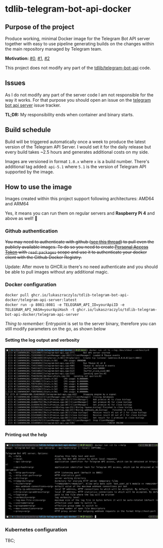 # tdlib-telegram-bot-api-docker

## Purpose of the project

Produce working, minimal Docker image for the Telegram Bot API server together with easy
to use pipeline generating builds on the changes within the main repository managed by
Telegram team.

**Motivation:** [#0](https://medium.com/swlh/building-your-home-raspberry-pi-kubernetes-cluster-14eeeb3c521e), [#1](https://github.com/tdlib/telegram-bot-api/issues/65), [#2](https://github.com/tdlib/telegram-bot-api/issues/65)

This project does not modify any part of the [tdlib/telegram-bot-api](https://github.com/tdlib/telegram-bot-api) code.

## Issues

As I do not modify any part of the server code I am not responsible for the way it works. For that purpose you should open an issue on the [telegram bot api server](https://github.com/tdlib/telegram-bot-api/issues) issue tracker.

**TL;DR:** My responsibility ends when container and binary starts.

## Build schedule
Build will be triggered automatically once a week to produce the latest version of the Telegram API Server.
I would set it for the daily release but every build takes ~2.5 hours and generates additional costs on my side.

Images are versioned in format `1.0.x` where `x` is a build number.
There's additional tag added: `api-5.1` where `5.1` is the version of Telegram API supported by the image.

## How to use the image

Images created within this project support following architectures: AMD64 and ARM64

Yes, it means you can run them on regular servers and **Raspberry Pi 4** and above as well! 🥳

### Github authentication

~~You may need to authenticate with github ([see this thread](https://github.community/t/docker-pull-from-public-github-package-registry-fail-with-no-basic-auth-credentials-error/16358/87)) to pull even the publicly available images. To do so you need to create [Personal Access Token](https://github.com/settings/tokens/new) with `read:packages` scope and use it to authenticate your docker client with the Github Docker Registry.~~

Update: After move to GHCR.io there's no need authenticate and you should be able to pull images without any additional magic.

### Docker configuration

```
docker pull ghcr.io/lukaszraczylo/tdlib-telegram-bot-api-docker/telegram-api-server:latest
docker run -p 8081:8081 -e TELEGRAM_API_ID=yourApiID -e TELEGRAM_API_HASH=yourApiHash -t ghcr.io/lukaszraczylo/tdlib-telegram-bot-api-docker/telegram-api-server
```

*Thing to remember:* Entrypoint is set to the server binary, therefore you can still modify parameters on the go, as shown below

#### Setting the log output and verbosity
![Set the log output and verbosity](img/screen-001.png?raw=true)

#### Printing out the help
![Print out the help](img/screen-002.png?raw=true)

### Kubernetes configuration

TBC;
